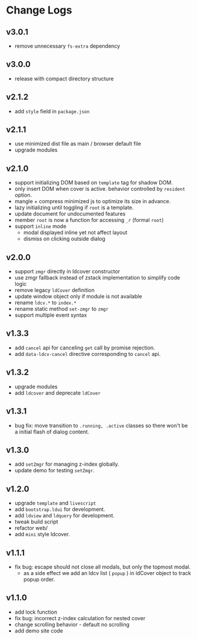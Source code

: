 # Change Logs

## v3.0.1

 - remove unnecessary `fs-extra` dependency


## v3.0.0

 - release with compact directory structure


## v2.1.2

 - add `style` field in `package.json`


## v2.1.1

 - use minimized dist file as main / browser default file
 - upgrade modules


## v2.1.0

 - support initializing DOM based on `template` tag for shadow DOM.
 - only insert DOM when cover is active. behavior controlled by `resident` option.
 - mangle + compress minimized js to optimize its size in advance.
 - lazy initializing until toggling if `root` is a template.
 - update document for undocumented features
 - member `root` is now a function for accessing `_r` (formal `root`)
 - support `inline` mode
   - modal displayed inline yet not affect layout
   - dismiss on clicking outside dialog


## v2.0.0

 - support `zmgr` directly in ldcover constructor
 - use zmgr fallback instead of zstack implementation to simplify code logic
 - remove legacy `ldCover` definition
 - update window object only if module is not available
 - rename `ldcv.*` to `index.*`
 - rename static method `set-zmgr` to `zmgr`
 - support multiple event syntax


## v1.3.3

 - add `cancel` api for canceling `get` call by promise rejection.
 - add `data-ldcv-cancel` directive corresponding to `cancel` api.


## v1.3.2

 - upgrade modules
 - add `ldcover` and deprecate `ldCover`


## v1.3.1

 - bug fix: move transition to `.running, .active` classes so there won't be a initial flash of dialog content.


## v1.3.0

 - add `setZmgr` for managing z-index globally.
 - update demo for testing `setZmgr`.


## v1.2.0

 - upgrade `template` and `livescript`
 - add `bootstrap.ldui` for development.
 - add `ldview` and `ldquery` for development.
 - tweak build script
 - refactor web/
 - add `mini` style ldcover.


## v1.1.1

 - fix bug: escape should not close all modals, but only the topmost modal.
   - as a side effect we add an ldcv list ( `popup` ) in ldCover object to track popup order.


## v1.1.0

 - add lock function
 - fix bug: incorrect z-index calculation for nested cover
 - change scrolling behavior - default no scrolling
 - add demo site code
